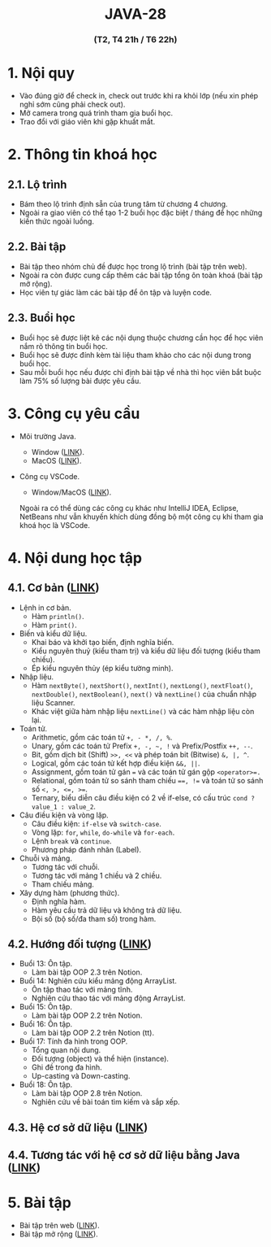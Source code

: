 <h1 align="center">JAVA-28</h1>
<h3 align="center">(T2, T4 21h / T6 22h)</h3>

# 1. Nội quy

- Vào đúng giờ để check in, check out trước khi ra khỏi lớp (nếu xin phép nghỉ sớm cũng phải check out).
- Mở camera trong quá trình tham gia buổi học.
- Trao đổi với giáo viên khi gặp khuất mắt.

# 2. Thông tin khoá học

## 2.1. Lộ trình

- Bám theo lộ trình định sẵn của trung tâm từ chương 4 chương.
- Ngoài ra giao viên có thể tạo 1-2 buổi học đặc biệt / tháng để học những kiến thức ngoài luồng.

## 2.2. Bài tập

- Bài tập theo nhóm chủ đề được học trong lộ trình (bài tập trên web).
- Ngoài ra còn được cung cấp thêm các bài tập tổng ôn toàn khoá (bài tập mở rộng).
- Học viên tự giác làm các bài tập để ôn tập và luyện code.

## 2.3. Buổi học

- Buổi học sẽ được liệt kê các nội dụng thuộc chương cần học để học viên nắm rõ thông tin buổi học.
- Buổi học sẽ được đính kèm tài liệu tham khảo cho các nội dung trong buổi học.
- Sau mỗi buổi học nếu được chỉ định bài tập về nhà thì học viên bắt buộc làm 75% số lượng bài được yêu cầu.

# 3. Công cụ yêu cầu

- Môi trường Java.
    - Window ([LINK](https://download.oracle.com/java/21/latest/jdk-21_windows-x64_bin.exe)).
    - MacOS ([LINK](https://download.oracle.com/java/21/latest/jdk-21_macos-x64_bin.dmg)).

- Công cụ VSCode.
    - Window/MacOS ([LINK](https://code.visualstudio.com/)).

    Ngoài ra có thể dùng các công cụ khác như IntelliJ IDEA, Eclipse, NetBeans như vẫn khuyến khích dùng đồng bộ một công cụ khi tham gia khoá học là VSCode.

# 4. Nội dung học tập

## 4.1. Cơ bản ([LINK](https://www.notion.so/1-Basic-171e3c27ef3781cd8362ec97e0e94250))

- Lệnh in cơ bản.
    - Hàm `println()`.
    - Hàm `print()`.
- Biến và kiểu dữ liệu.
    - Khai báo và khởi tạo biến, định nghĩa biến.
    - Kiểu nguyên thuỷ (kiểu tham trị) và kiểu dữ liệu đối tượng (kiểu tham chiếu).
    - Ép kiểu nguyên thủy (ép kiểu tường minh).
- Nhập liệu.
    - Hàm `nextByte()`, `nextShort()`, `nextInt()`, `nextLong()`, `nextFloat()`, `nextDouble()`, `nextBoolean()`, `next()` và `nextLine()` của chuẩn nhập liệu Scanner.
    - Khác việt giữa hàm nhập liệu `nextLine()` và các hàm nhập liệu còn lại.
- Toán tử.
    - Arithmetic, gồm các toán tử `+, - *, /, %`.
    - Unary, gồm các toán tử Prefix `+, -, ~, !` và Prefix/Postfix `++, --`.
    - Bit, gồm dịch bit (Shift) `>>, <<` và phép toán bit (Bitwise) `&, |, ^`.
    - Logical, gồm các toán tử kết hợp điều kiện `&&, ||`.
    - Assignment, gồm toán tử gán `=` và các toán tử gán gộp `<operator>=.`
    - Relational, gồm toán tử so sánh tham chiếu `==, !=` và toán tử so sánh số `<, >, <=, >=`.
    - Ternary, biểu diễn câu điều kiện có 2 về if-else, có cấu trúc `cond ? value_1 : value_2`.
- Câu điều kiện và vòng lặp.
    - Câu điều kiện: `if-else` và `switch-case`.
    - Vòng lặp: `for`, `while`, `do-while` và `for-each`.
    - Lệnh `break` và `continue`.
    - Phương pháp đánh nhãn (Label).
- Chuỗi và mảng.
    - Tương tác với chuỗi.
    - Tương tác với mảng 1 chiều và 2 chiều.
    - Tham chiếu mảng.
- Xây dựng hàm (phương thức).
    - Định nghĩa hàm.
    - Hàm yêu cầu trả dữ liệu và không trả dữ liệu.
    - Bội số (bộ số/đa tham số) trong hàm.

## 4.2. Hướng đối tượng ([LINK](https://www.notion.so/2-Object-Oriented-Programming-171e3c27ef378101b8e2f70029abf2e0))

- Buổi 13: Ôn tập.
    - Làm bài tập OOP 2.3 trên Notion.
- Buổi 14: Nghiên cứu kiểu mảng động ArrayList.
    - Ôn tập thao tác với mảng tĩnh.
    - Nghiên cứu thao tác với mảng động ArrayList.
- Buổi 15: Ôn tập.
    - Làm bài tập OOP 2.2 trên Notion.
- Buổi 16: Ôn tập.
    - Làm bài tập OOP 2.2 trên Notion (tt).
- Buổi 17: Tính đa hình trong OOP.
    - Tổng quan nội dung.
    - Đối tượng (object) và thể hiện (instance).
    - Ghi đề trong đa hình.
    - Up-casting và Down-casting.
- Buổi 18: Ôn tập.
    - Làm bài tập OOP 2.8 trên Notion.
    - Nghiên cứu về bài toán tìm kiếm và sắp xếp.

## 4.3. Hệ cơ sở dữ liệu ([LINK](https://local-tip-3d2.notion.site/3-MySQL-171e3c27ef378118ac83f81899b68d53?pvs=74))

## 4.4. Tương tác với hệ cơ sở dữ liệu bằng Java ([LINK](https://local-tip-3d2.notion.site/4-Java-MySQL-171e3c27ef37817495d6f57896aa34e7?pvs=74))

# 5. Bài tập

- Bài tập trên web ([LINK](https://fullhousedev.com/contest/java28)).
- Bài tập mở rộng ([LINK](https://www.notion.so/Exercise-171e3c27ef37812a9754fb9190421d82?pvs=21)).